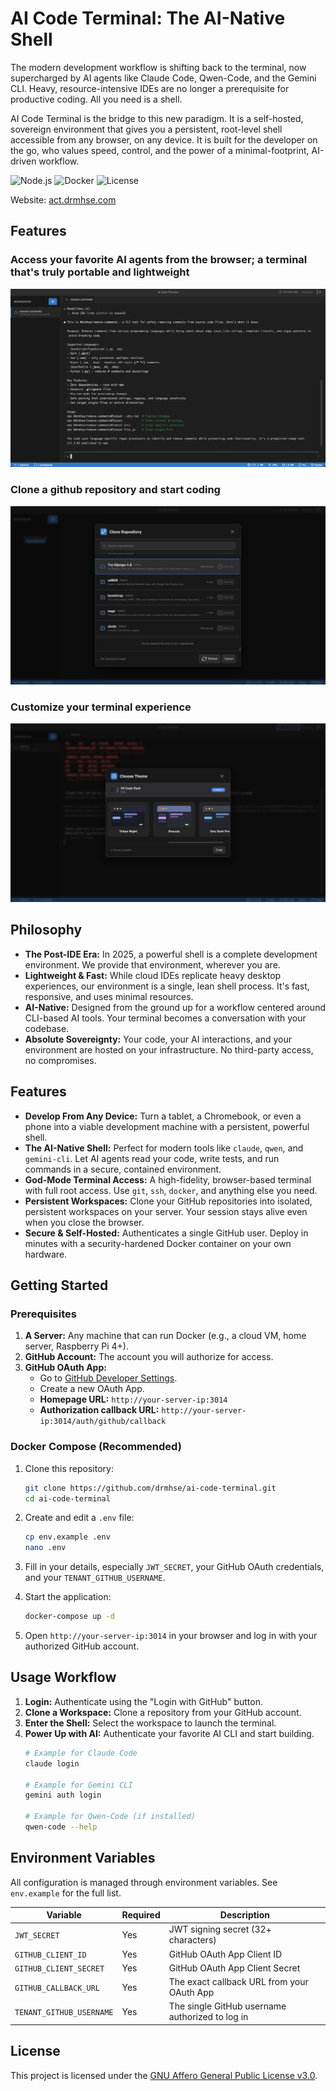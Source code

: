 # AI Code Terminal: The AI-Native Shell

The modern development workflow is shifting back to the terminal, now supercharged by AI agents like Claude Code, Qwen-Code, and the Gemini CLI. Heavy, resource-intensive IDEs are no longer a prerequisite for productive coding. All you need is a shell.

AI Code Terminal is the bridge to this new paradigm. It is a self-hosted, sovereign environment that gives you a persistent, root-level shell accessible from any browser, on any device. It is built for the developer on the go, who values speed, control, and the power of a minimal-footprint, AI-driven workflow.

![Node.js](https://img.shields.io/badge/Node.js-18+-blue)
![Docker](https://img.shields.io/badge/Docker-Ready-blue)
![License](https://img.shields.io/badge/License-AGPL--3.0-blue)

Website: [act.drmhse.com](https://act.drmhse.com)

## Features

### Access your favorite AI agents from the browser; a terminal that's truly portable and lightweight

![Claude Code in Action](assets/claude_code_in_action.png)

### Clone a github repository and start coding

![Repository Search](assets/repository_search_and_list.png)

### Customize your terminal experience

![Choose Your Favorite Theme](assets/choose_favorite_theme.png)

## Philosophy

-   **The Post-IDE Era:** In 2025, a powerful shell is a complete development environment. We provide that environment, wherever you are.
-   **Lightweight & Fast:** While cloud IDEs replicate heavy desktop experiences, our environment is a single, lean shell process. It's fast, responsive, and uses minimal resources.
-   **AI-Native:** Designed from the ground up for a workflow centered around CLI-based AI tools. Your terminal becomes a conversation with your codebase.
-   **Absolute Sovereignty:** Your code, your AI interactions, and your environment are hosted on your infrastructure. No third-party access, no compromises.

## Features

-   **Develop From Any Device:** Turn a tablet, a Chromebook, or even a phone into a viable development machine with a persistent, powerful shell.
-   **The AI-Native Shell:** Perfect for modern tools like `claude`, `qwen`, and `gemini-cli`. Let AI agents read your code, write tests, and run commands in a secure, contained environment.
-   **God-Mode Terminal Access:** A high-fidelity, browser-based terminal with full root access. Use `git`, `ssh`, `docker`, and anything else you need.
-   **Persistent Workspaces:** Clone your GitHub repositories into isolated, persistent workspaces on your server. Your session stays alive even when you close the browser.
-   **Secure & Self-Hosted:** Authenticates a single GitHub user. Deploy in minutes with a security-hardened Docker container on your own hardware.

## Getting Started

### Prerequisites

1.  **A Server:** Any machine that can run Docker (e.g., a cloud VM, home server, Raspberry Pi 4+).
2.  **GitHub Account:** The account you will authorize for access.
3.  **GitHub OAuth App:**
    -   Go to [GitHub Developer Settings](https://github.com/settings/developers).
    -   Create a new OAuth App.
    -   **Homepage URL:** `http://your-server-ip:3014`
    -   **Authorization callback URL:** `http://your-server-ip:3014/auth/github/callback`

### Docker Compose (Recommended)

1.  Clone this repository:
    ```bash
    git clone https://github.com/drmhse/ai-code-terminal.git
    cd ai-code-terminal
    ```

2.  Create and edit a `.env` file:
    ```bash
    cp env.example .env
    nano .env
    ```

3.  Fill in your details, especially `JWT_SECRET`, your GitHub OAuth credentials, and your `TENANT_GITHUB_USERNAME`.

4.  Start the application:
    ```bash
    docker-compose up -d
    ```

5.  Open `http://your-server-ip:3014` in your browser and log in with your authorized GitHub account.

## Usage Workflow

1.  **Login:** Authenticate using the "Login with GitHub" button.
2.  **Clone a Workspace:** Clone a repository from your GitHub account.
3.  **Enter the Shell:** Select the workspace to launch the terminal.
4.  **Power Up with AI:** Authenticate your favorite AI CLI and start building.
    ```bash
    # Example for Claude Code
    claude login

    # Example for Gemini CLI
    gemini auth login

    # Example for Qwen-Code (if installed)
    qwen-code --help
    ```

## Environment Variables

All configuration is managed through environment variables. See `env.example` for the full list.

| Variable                 | Required | Description                                     |
| ------------------------ | -------- | ----------------------------------------------- |
| `JWT_SECRET`             | Yes      | JWT signing secret (32+ characters)             |
| `GITHUB_CLIENT_ID`       | Yes      | GitHub OAuth App Client ID                      |
| `GITHUB_CLIENT_SECRET`   | Yes      | GitHub OAuth App Client Secret                  |
| `GITHUB_CALLBACK_URL`    | Yes      | The exact callback URL from your OAuth App      |
| `TENANT_GITHUB_USERNAME` | Yes      | The single GitHub username authorized to log in |

## License

This project is licensed under the [GNU Affero General Public License v3.0](LICENSE).
